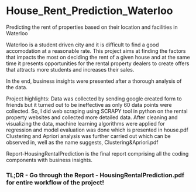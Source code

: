 # House_Rent_Prediction_Waterloo

Predicting the rent of properties based on their location and facilities in Waterloo

Waterloo is a student driven city and it is difficult to find a good accomodation at a reasonable rate.
This project aims at finding the factors that impacts the most on deciding the rent of a given house and at the same time it presents opportunities for the rental property dealers to create offers that attracts more students and increases their sales.

In the end, business insights were presented after a thorough analysis of the data.

Project highlights:
Data was collected by sending google created form to friends but it turned out to be ineffective as only 60 data points were collected. So, I did web scraping using SCRAPY tool in python on the rental property websites and collected more detailed data.
After cleaning and visualizing the data, machine learning algorithms were applied for regression and model evaluation was done which is presented in house.pdf
Clustering and Apriori analysis was further carried out which can be observed in, well as the name suggests, Clustering&Apriori.pdf

Report-HousingRentalPrediction is the final report comprising all the coding components with business insights.

### TL;DR - Go through the Report - HousingRentalPrediction.pdf for entire workflow of the project!
